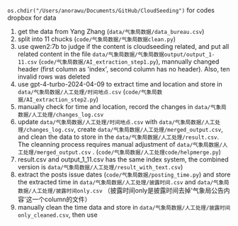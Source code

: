 `os.chdir("/Users/anorawu/Documents/GitHub/CloudSeeding")` for codes 
dropbox for data 

1. get the data from Yang Zhang (`data/气象局数据/data_bureau.csv`)
2. split into 11 chucks (`code/气象局数据/气象局数据clean.py`)
3. use qwen2:7b to judge if the content is cloudseeding related, and put all related content in the file `data/气象局数据/气象局数据output/output_1-11.csv` (`code/气象局数据/AI_extraction_step1.py`), mannually changed header (first column as 'index', second column has no header). Also, ten invalid rows was deleted
4. use gpt-4-turbo-2024-04-09 to extract time and location and store in `data/气象局数据/人工处理/时间地点.csv` (`code/气象局数据/AI_extraction_step2.py`)
5. manually check for time and location, record the changes in `data/气象局数据/人工处理/changes_log.csv` 
6. update `data/气象局数据/人工处理/时间地点.csv` with `data/气象局数据/人工处理/changes_log.csv`, create `data/气象局数据/人工处理/merged_output.csv`, and clean the data to store in the `data/气象局数据/人工处理/result.csv`. The cleanning process requires manual adjustment of `data/气象局数据/人工处理/merged_output.csv` . (`code/气象局数据/人工处理code/helpmerge.py`)
7. result.csv and output_1_11.csv has the same index system, the combined version is `data/气象局数据/人工处理/result_with_text.csv`)
8. extract the posts issue dates (`code/气象局数据/posting_time.py`) and store the extracted time in `data/气象局数据/人工处理/披露时间.csv` and `data/气象局数据/人工处理/披露时间only.csv` （披露时间only是披露时间去掉'气象局公告内容'这一个column的文件）
9. manually clean the time data and store in `data/气象局数据/人工处理/披露时间only_cleaned.csv`, then use 